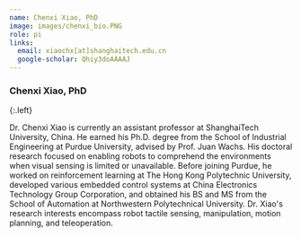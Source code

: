 ```yaml
---
name: Chenxi Xiao, PhD
image: images/chenxi_bio.PNG
role: pi
links:
  email: xiaochx[at]shanghaitech.edu.cn
  google-scholar: Qhiy3doAAAAJ
---
```


### Chenxi Xiao, PhD 
{:.left}

Dr. Chenxi Xiao is currently an assistant professor at ShanghaiTech University, China. He earned his Ph.D. degree from the School of Industrial Engineering at Purdue University, advised by Prof. Juan Wachs. His doctoral research focused on enabling robots to comprehend the environments when visual sensing is limited or unavailable.  Before joining Purdue, he worked on reinforcement learning at The Hong Kong Polytechnic University, developed various embedded control systems at China Electronics Technology Group Corporation, and obtained his BS and MS from the School of Automation at Northwestern Polytechnical University. Dr. Xiao's research interests encompass robot tactile sensing, manipulation, motion planning, and teleoperation.


